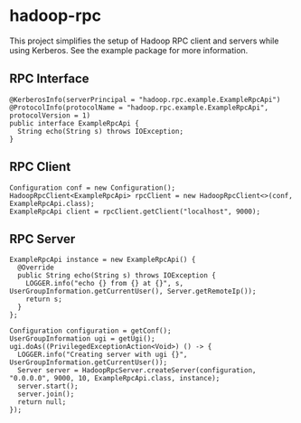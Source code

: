 # hadoop-rpc

This project simplifies the setup of Hadoop RPC client and servers while using Kerberos.  See the example package for more information.

## RPC Interface

```
@KerberosInfo(serverPrincipal = "hadoop.rpc.example.ExampleRpcApi")
@ProtocolInfo(protocolName = "hadoop.rpc.example.ExampleRpcApi", protocolVersion = 1)
public interface ExampleRpcApi {
  String echo(String s) throws IOException;
}
```

## RPC Client

```
Configuration conf = new Configuration();
HadoopRpcClient<ExampleRpcApi> rpcClient = new HadoopRpcClient<>(conf, ExampleRpcApi.class);
ExampleRpcApi client = rpcClient.getClient("localhost", 9000);
```

## RPC Server

```
ExampleRpcApi instance = new ExampleRpcApi() {
  @Override
  public String echo(String s) throws IOException {
    LOGGER.info("echo {} from {} at {}", s, UserGroupInformation.getCurrentUser(), Server.getRemoteIp());
    return s;
  }
};

Configuration configuration = getConf();
UserGroupInformation ugi = getUgi();
ugi.doAs((PrivilegedExceptionAction<Void>) () -> {
  LOGGER.info("Creating server with ugi {}", UserGroupInformation.getCurrentUser());
  Server server = HadoopRpcServer.createServer(configuration, "0.0.0.0", 9000, 10, ExampleRpcApi.class, instance);
  server.start();
  server.join();
  return null;
});
```
